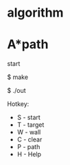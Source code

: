 # algorithm

# A\*path

start

$ make 

$ ./out

Hotkey:
 - S - start 
 - T - target
 - W - wall
 - C - clear
 - P - path
 - H - Help
